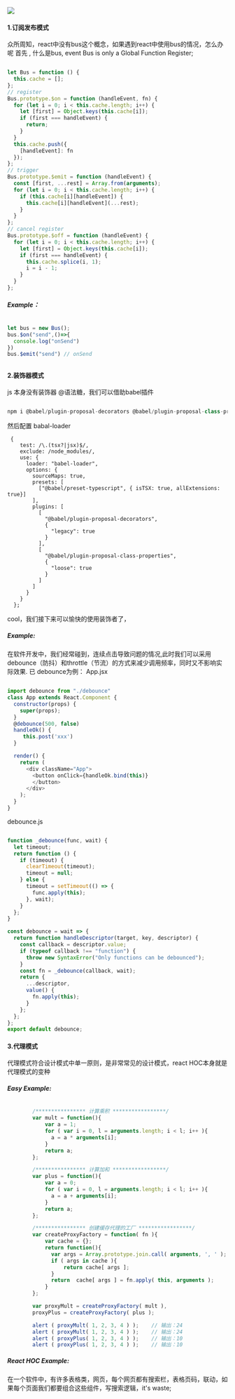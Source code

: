 ![](https://upload-images.jianshu.io/upload_images/15312191-65e75b099f3724f7.png?imageMogr2/auto-orient/strip%7CimageView2/2/w/1240)

#### 1.订阅发布模式

众所周知，react中没有bus这个概念，如果遇到react中使用bus的情况，怎么办呢
首先 , 什么是bus, event Bus is only a Global Function Register;
```js

let Bus = function () {
  this.cache = [];
};
// register
Bus.prototype.$on = function (handleEvent, fn) {
  for (let i = 0; i < this.cache.length; i++) {
    let [first] = Object.keys(this.cache[i]);
    if (first === handleEvent) {
      return;
    }
  }
  this.cache.push({
    [handleEvent]: fn
  });
};
// trigger
Bus.prototype.$emit = function (handleEvent) {
  const [first, ...rest] = Array.from(arguments);
  for (let i = 0; i < this.cache.length; i++) {
    if (this.cache[i][handleEvent]) {
      this.cache[i][handleEvent](...rest);
    }
  }
};
// cancel register
Bus.prototype.$off = function (handleEvent) {
  for (let i = 0; i < this.cache.length; i++) {
    let [first] = Object.keys(this.cache[i]);
    if (first === handleEvent) {
      this.cache.splice(i, 1);
      i = i - 1;
    }
  }
};

```
##### Example：
```js

let bus = new Bus();
bus.$on("send",()=>{
  console.log("onSend")
})
bus.$emit("send") // onSend

```
## 

#### 2.装饰器模式
js 本身没有装饰器 @语法糖，我们可以借助babel插件
```js

npm i @babel/plugin-proposal-decorators @babel/plugin-proposal-class-properties -S

```
然后配置 babal-loader
```
 {
    test: /\.(tsx?|jsx)$/,
    exclude: /node_modules/,
    use: {
      loader: "babel-loader",
      options: {
        sourceMaps: true,
        presets: [
          ["@babel/preset-typescript", { isTSX: true, allExtensions: true}]
        ],
        plugins: [
          [
            "@babel/plugin-proposal-decorators",
            {
              "legacy": true
            }
          ],
          [
            "@babel/plugin-proposal-class-properties",
            {
              "loose": true
            }
          ]
        ]
      }
    }
  };
```
cool，我们接下来可以愉快的使用装饰者了，
##### Example:
在软件开发中，我们经常碰到，连续点击导致问题的情况,此时我们可以采用debounce（防抖）和throttle（节流）的方式来减少调用频率，同时又不影响实际效果.
已 debounce为例：
App.jsx
```js

import debounce from "./debounce"
class App extends React.Component {
  constructor(props) {
    super(props);
  }
  @debounce(500, false)
  handleOk() {
     this.post('xxx')
  }

  render() {
    return (
      <div className="App">
        <button onClick={handleOk.bind(this)}
        </button>
      </div>
    );
  }
}

```
debounce.js
```js

function _debounce(func, wait) {
  let timeout;
  return function () {
    if (timeout) {
      clearTimeout(timeout);
      timeout = null;
    } else {
      timeout = setTimeout(() => {
        func.apply(this);
      }, wait);
    }
  };
}

const debounce = wait => {
  return function handleDescriptor(target, key, descriptor) {
    const callback = descriptor.value;
    if (typeof callback !== "function") {
      throw new SyntaxError("Only functions can be debounced");
    }
    const fn = _debounce(callback, wait);
    return {
      ...descriptor,
      value() {
        fn.apply(this);
      }
    };
  };
};
export default debounce;

```
#### 3.代理模式
代理模式符合设计模式中单一原则，是非常常见的设计模式，react HOC本身就是代理模式的变种
##### Easy Example:
```js

        /**************** 计算乘积 *****************/
        var mult = function(){
            var a = 1;
            for ( var i = 0, l = arguments.length; i < l; i++ ){
              a = a * arguments[i];
            }
            return a;
        };

        /**************** 计算加和 *****************/
        var plus = function(){
            var a = 0;
            for ( var i = 0, l = arguments.length; i < l; i++ ){
              a = a + arguments[i];
            }
            return a;
        };

        /**************** 创建缓存代理的工厂 *****************/
        var createProxyFactory = function( fn ){
            var cache = {};
            return function(){
              var args = Array.prototype.join.call( arguments, ', ' );
              if ( args in cache ){
                  return cache[ args ];
              }
              return  cache[ args ] = fn.apply( this, arguments );
            }
        };

        var proxyMult = createProxyFactory( mult ),
        proxyPlus = createProxyFactory( plus );

        alert ( proxyMult( 1, 2, 3, 4 ) );    // 输出：24
        alert ( proxyMult( 1, 2, 3, 4 ) );    // 输出：24
        alert ( proxyPlus( 1, 2, 3, 4 ) );    // 输出：10
        alert ( proxyPlus( 1, 2, 3, 4 ) );    // 输出：10

```
#####  React HOC Example:

在一个软件中，有许多表格类，网页，每个网页都有搜索栏，表格页码，联动，如果每个页面我们都要组合这些组件，写搜索逻辑，it's waste;
